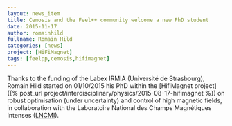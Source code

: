 ```yaml
---
layout: news_item
title: Cemosis and the Feel++ community welcome a new PhD student
date: 2015-11-17
author: romainhild
fullname: Romain Hild
categories: [news]
project: [HiFiMagnet]
tags: [feelpp,cemosis,hifimagnet]
---
```


Thanks to the funding of the Labex IRMIA (Université de Strasbourg),
Romain Hild started on 01/10/2015 his PhD within the
[HifiMagnet project]({% post_url project/interdisciplinary/physics/2015-08-17-hifimagnet %}) on robust optimisation (under uncertainty) and
control of high magnetic fields, in collaboration with the Laboratoire
National des Champs Magnétiques Intenses
([LNCMI](http://lncmi.cnrs.fr)).
